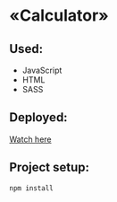 # «Calculator»

## Used:
- JavaScript
- HTML
- SASS

## Deployed:
[Watch here](https://nda17.github.io/Calculator/)

## Project setup:
```
npm install 
```


